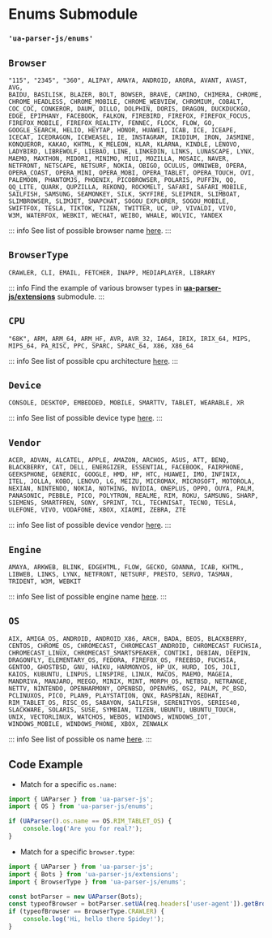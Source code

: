 # Enums Submodule

### `'ua-parser-js/enums'`

## `Browser`
```csv:no-line-numbers
"115", "2345", "360", ALIPAY, AMAYA, ANDROID, ARORA, AVANT, AVAST, AVG, 
BAIDU, BASILISK, BLAZER, BOLT, BOWSER, BRAVE, CAMINO, CHIMERA, CHROME, 
CHROME_HEADLESS, CHROME_MOBILE, CHROME_WEBVIEW, CHROMIUM, COBALT, 
COC_COC, CONKEROR, DAUM, DILLO, DOLPHIN, DORIS, DRAGON, DUCKDUCKGO, 
EDGE, EPIPHANY, FACEBOOK, FALKON, FIREBIRD, FIREFOX, FIREFOX_FOCUS, 
FIREFOX_MOBILE, FIREFOX_REALITY, FENNEC, FLOCK, FLOW, GO, 
GOOGLE_SEARCH, HELIO, HEYTAP, HONOR, HUAWEI, ICAB, ICE, ICEAPE, 
ICECAT, ICEDRAGON, ICEWEASEL, IE, INSTAGRAM, IRIDIUM, IRON, JASMINE, 
KONQUEROR, KAKAO, KHTML, K_MELEON, KLAR, KLARNA, KINDLE, LENOVO, 
LADYBIRD, LIBREWOLF, LIEBAO, LINE, LINKEDIN, LINKS, LUNASCAPE, LYNX, 
MAEMO, MAXTHON, MIDORI, MINIMO, MIUI, MOZILLA, MOSAIC, NAVER, 
NETFRONT, NETSCAPE, NETSURF, NOKIA, OBIGO, OCULUS, OMNIWEB, OPERA, 
OPERA_COAST, OPERA_MINI, OPERA_MOBI, OPERA_TABLET, OPERA_TOUCH, OVI, 
PALEMOON, PHANTOMJS, PHOENIX, PICOBROWSER, POLARIS, PUFFIN, QQ, 
QQ_LITE, QUARK, QUPZILLA, REKONQ, ROCKMELT, SAFARI, SAFARI_MOBILE, 
SAILFISH, SAMSUNG, SEAMONKEY, SILK, SKYFIRE, SLEIPNIR, SLIMBOAT, 
SLIMBROWSER, SLIMJET, SNAPCHAT, SOGOU_EXPLORER, SOGOU_MOBILE, 
SWIFTFOX, TESLA, TIKTOK, TIZEN, TWITTER, UC, UP, VIVALDI, VIVO, 
W3M, WATERFOX, WEBKIT, WECHAT, WEIBO, WHALE, WOLVIC, YANDEX
```
::: info
See list of possible browser name [here](/info/browser/name).
:::

## `BrowserType`
```csv:no-line-numbers
CRAWLER, CLI, EMAIL, FETCHER, INAPP, MEDIAPLAYER, LIBRARY
```
::: info
Find the example of various browser types in [**ua-parser-js/extensions**](/api/submodules/extensions/overview) submodule.
:::

## `CPU`
```csv:no-line-numbers
"68K", ARM, ARM_64, ARM_HF, AVR, AVR_32, IA64, IRIX, IRIX_64, MIPS, 
MIPS_64, PA_RISC, PPC, SPARC, SPARC_64, X86, X86_64
```
::: info
See list of possible cpu architecture [here](/info/cpu/arch).
:::

## `Device`
```csv:no-line-numbers
CONSOLE, DESKTOP, EMBEDDED, MOBILE, SMARTTV, TABLET, WEARABLE, XR
```
::: info
See list of possible device type [here](/info/device/type).
:::

## `Vendor`
```csv:no-line-numbers
ACER, ADVAN, ALCATEL, APPLE, AMAZON, ARCHOS, ASUS, ATT, BENQ, 
BLACKBERRY, CAT, DELL, ENERGIZER, ESSENTIAL, FACEBOOK, FAIRPHONE, 
GEEKSPHONE, GENERIC, GOOGLE, HMD, HP, HTC, HUAWEI, IMO, INFINIX, 
ITEL, JOLLA, KOBO, LENOVO, LG, MEIZU, MICROMAX, MICROSOFT, MOTOROLA, 
NEXIAN, NINTENDO, NOKIA, NOTHING, NVIDIA, ONEPLUS, OPPO, OUYA, PALM, 
PANASONIC, PEBBLE, PICO, POLYTRON, REALME, RIM, ROKU, SAMSUNG, SHARP, 
SIEMENS, SMARTFREN, SONY, SPRINT, TCL, TECHNISAT, TECNO, TESLA, 
ULEFONE, VIVO, VODAFONE, XBOX, XIAOMI, ZEBRA, ZTE
```
::: info
See list of possible device vendor [here](/info/device/vendor).
:::

## `Engine`
```csv:no-line-numbers
AMAYA, ARKWEB, BLINK, EDGEHTML, FLOW, GECKO, GOANNA, ICAB, KHTML, 
LIBWEB, LINKS, LYNX, NETFRONT, NETSURF, PRESTO, SERVO, TASMAN, 
TRIDENT, W3M, WEBKIT
```
::: info
See list of possible engine name [here](/info/engine/name).
:::

## `OS`
```csv:no-line-numbers
AIX, AMIGA_OS, ANDROID, ANDROID_X86, ARCH, BADA, BEOS, BLACKBERRY, 
CENTOS, CHROME_OS, CHROMECAST, CHROMECAST_ANDROID, CHROMECAST_FUCHSIA, 
CHROMECAST_LINUX, CHROMECAST_SMARTSPEAKER, CONTIKI, DEBIAN, DEEPIN, 
DRAGONFLY, ELEMENTARY_OS, FEDORA, FIREFOX_OS, FREEBSD, FUCHSIA, 
GENTOO, GHOSTBSD, GNU, HAIKU, HARMONYOS, HP_UX, HURD, IOS, JOLI, 
KAIOS, KUBUNTU, LINPUS, LINSPIRE, LINUX, MACOS, MAEMO, MAGEIA, 
MANDRIVA, MANJARO, MEEGO, MINIX, MINT, MORPH_OS, NETBSD, NETRANGE, 
NETTV, NINTENDO, OPENHARMONY, OPENBSD, OPENVMS, OS2, PALM, PC_BSD, 
PCLINUXOS, PICO, PLAN9, PLAYSTATION, QNX, RASPBIAN, REDHAT, 
RIM_TABLET_OS, RISC_OS, SABAYON, SAILFISH, SERENITYOS, SERIES40, 
SLACKWARE, SOLARIS, SUSE, SYMBIAN, TIZEN, UBUNTU, UBUNTU_TOUCH, 
UNIX, VECTORLINUX, WATCHOS, WEBOS, WINDOWS, WINDOWS_IOT, 
WINDOWS_MOBILE, WINDOWS_PHONE, XBOX, ZENWALK
```
::: info
See list of possible os name [here](/info/os/name).
:::


## Code Example

- Match for a specific `os.name`:

```js
import { UAParser } from 'ua-parser-js';
import { OS } from 'ua-parser-js/enums';

if (UAParser().os.name == OS.RIM_TABLET_OS) {
    console.log('Are you for real?');
}
```

- Match for a specific `browser.type`:

```js
import { UAParser } from 'ua-parser-js';
import { Bots } from 'ua-parser-js/extensions';
import { BrowserType } from 'ua-parser-js/enums';

const botParser = new UAParser(Bots);
const typeofBrowser = botParser.setUA(req.headers['user-agent']).getBrowser().type;
if (typeofBrowser == BrowserType.CRAWLER) {
    console.log('Hi, hello there Spidey!');
}
```